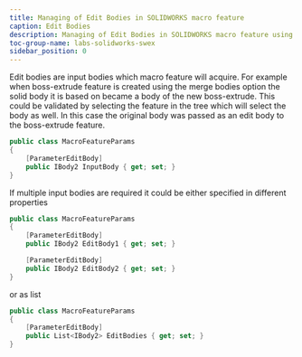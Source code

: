 ```yaml
---
title: Managing of Edit Bodies in SOLIDWORKS macro feature
caption: Edit Bodies
description: Managing of Edit Bodies in SOLIDWORKS macro feature using SwEx.MacroFeature framework
toc-group-name: labs-solidworks-swex
sidebar_position: 0
---
```

Edit bodies are input bodies which macro feature will acquire. For example when boss-extrude feature is created using the merge bodies option the solid body it is based on became a body of the new boss-extrude. This could be validated by selecting the feature in the tree which will select the body as well. In this case the original body was passed as an edit body to the boss-extrude feature.

~~~ cs
public class MacroFeatureParams
{
    [ParameterEditBody]
    public IBody2 InputBody { get; set; }
}
~~~

If multiple input bodies are required it could be either specified in different properties

~~~ cs
public class MacroFeatureParams
{
    [ParameterEditBody]
    public IBody2 EditBody1 { get; set; }

    [ParameterEditBody]
    public IBody2 EditBody2 { get; set; }
}
~~~

or as list

~~~ cs
public class MacroFeatureParams
{
    [ParameterEditBody]
    public List<IBody2> EditBodies { get; set; }
}
~~~